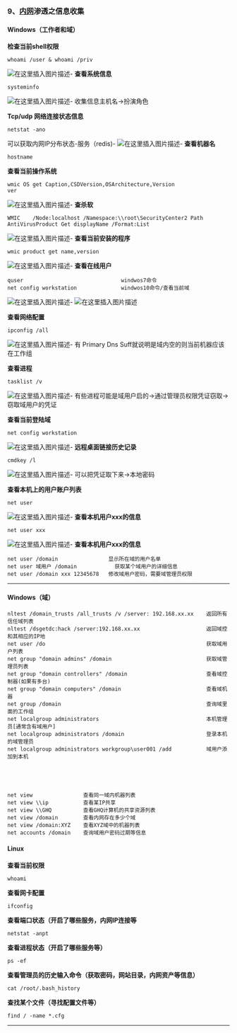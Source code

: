 ### 9、[内网](https://so.csdn.net/so/search?q=%E5%86%85%E7%BD%91&spm=1001.2101.3001.7020)渗透之信息收集

#### Windows（工作者和域）

**检查当前shell权限**

    whoami /user & whoami /priv
    
        

![在这里插入图片描述](https://cubox.pro/c/filters:no_upscale()?imageUrl=https%3A%2F%2Fimg-blog.csdnimg.cn%2F20200917143444171.png%3Fx-oss-process%3Dimage%2Fwatermark%2Ctype_ZmFuZ3poZW5naGVpdGk%2Cshadow_10%2Ctext_aHR0cHM6Ly9ibG9nLmNzZG4ubmV0L3FxXzM0ODAxNzQ1%2Csize_16%2Ccolor_FFFFFF%2Ct_70%23pic_center)-
**查看系统信息**

    systeminfo
    
        

![在这里插入图片描述](https://cubox.pro/c/filters:no_upscale()?imageUrl=https%3A%2F%2Fimg-blog.csdnimg.cn%2F20200917143704193.png%3Fx-oss-process%3Dimage%2Fwatermark%2Ctype_ZmFuZ3poZW5naGVpdGk%2Cshadow_10%2Ctext_aHR0cHM6Ly9ibG9nLmNzZG4ubmV0L3FxXzM0ODAxNzQ1%2Csize_16%2Ccolor_FFFFFF%2Ct_70%23pic_center)-
收集信息主机名->扮演角色

**Tcp/udp 网络连接状态信息**

    netstat -ano
    
        

可以获取内网IP分布状态-服务（redis)-
![在这里插入图片描述](https://cubox.pro/c/filters:no_upscale()?imageUrl=https%3A%2F%2Fimg-blog.csdnimg.cn%2F20200917143933693.png%3Fx-oss-process%3Dimage%2Fwatermark%2Ctype_ZmFuZ3poZW5naGVpdGk%2Cshadow_10%2Ctext_aHR0cHM6Ly9ibG9nLmNzZG4ubmV0L3FxXzM0ODAxNzQ1%2Csize_16%2Ccolor_FFFFFF%2Ct_70%23pic_center)-
**查看机器名**

    hostname
    
        

**查看当前操作系统**

    wmic OS get Caption,CSDVersion,OSArchitecture,Version 
    ver
    
        

![在这里插入图片描述](https://cubox.pro/c/filters:no_upscale()?imageUrl=https%3A%2F%2Fimg-blog.csdnimg.cn%2F20200917144314500.png%3Fx-oss-process%3Dimage%2Fwatermark%2Ctype_ZmFuZ3poZW5naGVpdGk%2Cshadow_10%2Ctext_aHR0cHM6Ly9ibG9nLmNzZG4ubmV0L3FxXzM0ODAxNzQ1%2Csize_16%2Ccolor_FFFFFF%2Ct_70%23pic_center)-
**查杀软**

    WMIC	/Node:localhost /Namespace:\\root\SecurityCenter2 Path AntiVirusProduct Get displayName /Format:List
    
        

![在这里插入图片描述](https://cubox.pro/c/filters:no_upscale()?imageUrl=https%3A%2F%2Fimg-blog.csdnimg.cn%2F20200917145142800.png%3Fx-oss-process%3Dimage%2Fwatermark%2Ctype_ZmFuZ3poZW5naGVpdGk%2Cshadow_10%2Ctext_aHR0cHM6Ly9ibG9nLmNzZG4ubmV0L3FxXzM0ODAxNzQ1%2Csize_16%2Ccolor_FFFFFF%2Ct_70%23pic_center)-
**查看当前安装的程序**

    wmic product get name,version
    
        

![在这里插入图片描述](https://cubox.pro/c/filters:no_upscale()?imageUrl=https%3A%2F%2Fimg-blog.csdnimg.cn%2F2020091714553252.png%3Fx-oss-process%3Dimage%2Fwatermark%2Ctype_ZmFuZ3poZW5naGVpdGk%2Cshadow_10%2Ctext_aHR0cHM6Ly9ibG9nLmNzZG4ubmV0L3FxXzM0ODAxNzQ1%2Csize_16%2Ccolor_FFFFFF%2Ct_70%23pic_center)-
**查看在线用户**

    quser   							windwos7命令
    net config workstation				windwos10命令/查看当前域
    
        

![在这里插入图片描述](https://cubox.pro/c/filters:no_upscale()?imageUrl=https%3A%2F%2Fimg-blog.csdnimg.cn%2F20200917150205981.png%3Fx-oss-process%3Dimage%2Fwatermark%2Ctype_ZmFuZ3poZW5naGVpdGk%2Cshadow_10%2Ctext_aHR0cHM6Ly9ibG9nLmNzZG4ubmV0L3FxXzM0ODAxNzQ1%2Csize_16%2Ccolor_FFFFFF%2Ct_70%23pic_center)-
![在这里插入图片描述](https://cubox.pro/c/filters:no_upscale()?imageUrl=https%3A%2F%2Fimg-blog.csdnimg.cn%2F20200917150456897.png%3Fx-oss-process%3Dimage%2Fwatermark%2Ctype_ZmFuZ3poZW5naGVpdGk%2Cshadow_10%2Ctext_aHR0cHM6Ly9ibG9nLmNzZG4ubmV0L3FxXzM0ODAxNzQ1%2Csize_16%2Ccolor_FFFFFF%2Ct_70%23pic_center)

**查看网络配置**

    ipconfig /all
    
        

![在这里插入图片描述](https://cubox.pro/c/filters:no_upscale()?imageUrl=https%3A%2F%2Fimg-blog.csdnimg.cn%2F20200917150955679.png%3Fx-oss-process%3Dimage%2Fwatermark%2Ctype_ZmFuZ3poZW5naGVpdGk%2Cshadow_10%2Ctext_aHR0cHM6Ly9ibG9nLmNzZG4ubmV0L3FxXzM0ODAxNzQ1%2Csize_16%2Ccolor_FFFFFF%2Ct_70%23pic_center)-
有 Primary Dns Suff就说明是域内空的则当前机器应该在工作组

**查看进程**

    tasklist /v
    
        

![在这里插入图片描述](https://cubox.pro/c/filters:no_upscale()?imageUrl=https%3A%2F%2Fimg-blog.csdnimg.cn%2F20200917151315189.png%3Fx-oss-process%3Dimage%2Fwatermark%2Ctype_ZmFuZ3poZW5naGVpdGk%2Cshadow_10%2Ctext_aHR0cHM6Ly9ibG9nLmNzZG4ubmV0L3FxXzM0ODAxNzQ1%2Csize_16%2Ccolor_FFFFFF%2Ct_70%23pic_center)-
有些进程可能是域用户启的->通过管理员权限凭证窃取->窃取域用户的凭证

**查看当前登陆域**

    net config workstation
    
        

![在这里插入图片描述](https://cubox.pro/c/filters:no_upscale()?imageUrl=https%3A%2F%2Fimg-blog.csdnimg.cn%2F20200917151834347.png%3Fx-oss-process%3Dimage%2Fwatermark%2Ctype_ZmFuZ3poZW5naGVpdGk%2Cshadow_10%2Ctext_aHR0cHM6Ly9ibG9nLmNzZG4ubmV0L3FxXzM0ODAxNzQ1%2Csize_16%2Ccolor_FFFFFF%2Ct_70%23pic_center)-
**远程桌面链接历史记录**

    cmdkey /l
    
        

![在这里插入图片描述](https://cubox.pro/c/filters:no_upscale()?imageUrl=https%3A%2F%2Fimg-blog.csdnimg.cn%2F20200917152114892.png%3Fx-oss-process%3Dimage%2Fwatermark%2Ctype_ZmFuZ3poZW5naGVpdGk%2Cshadow_10%2Ctext_aHR0cHM6Ly9ibG9nLmNzZG4ubmV0L3FxXzM0ODAxNzQ1%2Csize_16%2Ccolor_FFFFFF%2Ct_70%23pic_center)-
可以把凭证取下来->本地密码

**查看本机上的用户账户列表**

    net user 
    
        

![在这里插入图片描述](https://cubox.pro/c/filters:no_upscale()?imageUrl=https%3A%2F%2Fimg-blog.csdnimg.cn%2F20200917152301581.png%3Fx-oss-process%3Dimage%2Fwatermark%2Ctype_ZmFuZ3poZW5naGVpdGk%2Cshadow_10%2Ctext_aHR0cHM6Ly9ibG9nLmNzZG4ubmV0L3FxXzM0ODAxNzQ1%2Csize_16%2Ccolor_FFFFFF%2Ct_70%23pic_center)-
**查看本机用户xxx的信息**

    net user xxx
    
        

![在这里插入图片描述](https://cubox.pro/c/filters:no_upscale()?imageUrl=https%3A%2F%2Fimg-blog.csdnimg.cn%2F20200917152451189.png%3Fx-oss-process%3Dimage%2Fwatermark%2Ctype_ZmFuZ3poZW5naGVpdGk%2Cshadow_10%2Ctext_aHR0cHM6Ly9ibG9nLmNzZG4ubmV0L3FxXzM0ODAxNzQ1%2Csize_16%2Ccolor_FFFFFF%2Ct_70%23pic_center)-
**查看本机用户xxx的信息**

    net user /domain 				显示所在域的用户名单
    net user 域用户 /domain			获取某个域用户的详细信息 
    net user /domain xxx 12345678 	修改域用户密码，需要域管理员权限
    
        

* * *

#### Windows（域）

    nltest /domain_trusts /all_trusts /v /server: 192.168.xx.xx    返回所有信任域列表
    nltest /dsgetdc:hack /server:192.168.xx.xx    				   返回域控和其相应的IP地
    net user /do 												   获取域用户列表
    net group "domain admins" /domain 							   获取域管理员列表
    net group "domain controllers" /domain						   查看域控制器(如果有多台)
    net group "domain computers" /domain						   查看域机器
    net group /domain 											   查询域里面的工作组
    net localgroup administrators								   本机管理员[通常含有域用户]
    net localgroup administrators /domain 						   登录本机的域管理员 
    net localgroup administrators workgroup\user001 /add 		   域用户添加到本机
    
        

     
    
    net view 				查看同一域内机器列表 
    net view \\ip			查看某IP共享
    net view \\GHQ		    查看GHQ计算机的共享资源列表 
    net view /domain		查看内网存在多少个域 
    net view /domain:XYZ	查看XYZ域中的机器列表 
    net accounts /domain	查询域用户密码过期等信息
    
        

#### Linux

**查看当前权限**

    whoami
    
        

**查看网卡配置**

    ifconfig
    
        

**查看端口状态（开启了哪些服务，内网IP连接等**

    netstat -anpt
    
        

**查看进程状态（开启了哪些服务等）**

    ps -ef
    
        

**查看管理员的历史输入命令（获取密码，网站目录，内网资产等信息）**

    cat /root/.bash_history
    
        

**查找某个文件（寻找配置文件等）**

    find / -name *.cfg
    
        

* * *